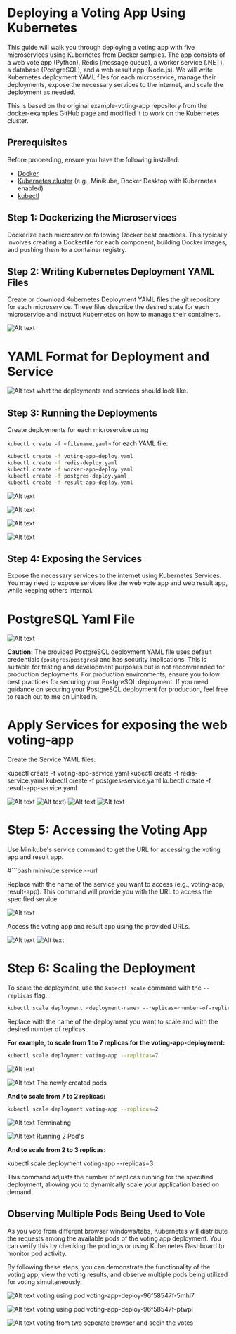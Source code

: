 # Deploying a Voting App Using Kubernetes

This guide will walk you through deploying a voting app with five microservices using Kubernetes from Docker samples. The app consists of a web vote app (Python), Redis (message queue), a worker service (.NET), a database (PostgreSQL), and a web result app (Node.js). We will write Kubernetes deployment YAML files for each microservice, manage their deployments, expose the necessary services to the internet, and scale the deployment as needed.

This is based on the original example-voting-app repository from the docker-examples GitHub page and modified it to work on the Kubernetes cluster.

## Prerequisites

Before proceeding, ensure you have the following installed:

- [Docker](https://docs.docker.com/get-docker/)
- [Kubernetes cluster](https://kubernetes.io/docs/setup/) (e.g., Minikube, Docker Desktop with Kubernetes enabled)
- [kubectl](https://kubernetes.io/docs/tasks/tools/install-kubectl/)

## Step 1: Dockerizing the Microservices

Dockerize each microservice following Docker best practices. This typically involves creating a Dockerfile for each component, building Docker images, and pushing them to a container registry.

## Step 2: Writing Kubernetes Deployment YAML Files

Create or download Kubernetes Deployment YAML files the git repository for each microservice. These files describe the desired state for each microservice and instruct Kubernetes on how to manage their containers.

![Alt text](deploy_and_services.png)

# YAML Format for Deployment and Service

![Alt text](deployment_services_format.png)
what the deployments and services should look like.

## Step 3: Running the Deployments

Create deployments for each microservice using

`kubectl create -f <filename.yaml>` for each YAML file.

```bash
kubectl create -f voting-app-deploy.yaml
kubectl create -f redis-deploy.yaml
kubectl create -f worker-app-deploy.yaml
kubectl create -f postgres-deploy.yaml
kubectl create -f result-app-deploy.yaml
```

![Alt text](voting-app-deploy-service-created.png)

![Alt text](redis-deploy-service-created.png)

![Alt text](worker-deploy-created-running.png)

![Alt text](postgres-deploy-service-created.png)


## Step 4: Exposing the Services

Expose the necessary services to the internet using Kubernetes Services. You may need to expose services like the web vote app and web result app, while keeping others internal.

# PostgreSQL Yaml File

![Alt text](postgres-db-security.png)

**Caution:** The provided PostgreSQL deployment YAML file uses default credentials (`postgres`/`postgres`) and has security implications. This is suitable for testing and development purposes but is not recommended for production deployments. For production environments, ensure you follow best practices for securing your PostgreSQL deployment. If you need guidance on securing your PostgreSQL deployment for production, feel free to reach out to me on LinkedIn.

# Apply Services for exposing the web voting-app

Create the Service YAML files:

kubectl create -f voting-app-service.yaml
kubectl create -f redis-service.yaml
kubectl create -f postgres-service.yaml
kubectl create -f result-app-service.yaml

![Alt text](voting-app-deploy-service-running.png)
![Alt text](redis-deploy-service-running.png))
![Alt text](postgres-deploy-service-running.png)
![Alt text](result-app-deploy-service-created-running.png)


# Step 5: Accessing the Voting App

Use Minikube's service command to get the URL for accessing the voting app and result app.

#```bash
minikube service <service-name> --url

Replace <service-name> with the name of the service you want to access (e.g., voting-app, result-app). This command will provide you with the URL to access the specified service.

![Alt text](url-votingApp-resultApp.png)


Access the voting app and result app using the provided URLs.

![Alt text](voting-app-page.png)
![Alt text](result-app-page.png)



# Step 6: Scaling the Deployment

To scale the deployment, use the `kubectl scale` command with the `--replicas` flag.

```bash
kubectl scale deployment <deployment-name> --replicas=<number-of-replicas>
```

Replace <deployment-name> with the name of the deployment you want to scale and <number-of-replicas> with the desired number of replicas.

**For example, to scale from 1 to 7 replicas for the voting-app-deployment:**

```bash
kubectl scale deployment voting-app --replicas=7
```
![Alt text](deploy-scale-incr-7.png)

![Alt text](deploy-newly-added-pods.png)
The newly created pods

**And to scale from 7 to 2 replicas:**
```bash
kubectl scale deployment voting-app --replicas=2
```
![Alt text](deploy-decre-2-terminating.png)
Terminating

![Alt text](deploy-decresed-2.png)
Running 2 Pod's

**And to scale from 2 to 3 replicas:**

kubectl scale deployment voting-app --replicas=3

This command adjusts the number of replicas running for the specified deployment, allowing you to dynamically scale your application based on demand.

## Observing Multiple Pods Being Used to Vote

As you vote from different browser windows/tabs, Kubernetes will distribute the requests among the available pods of the voting app deployment. You can verify this by checking the pod logs or using Kubernetes Dashboard to monitor pod activity.

By following these steps, you can demonstrate the functionality of the voting app, view the voting results, and observe multiple pods being utilized for voting simultaneously.

![Alt text](deploy-pod1-wepage.png)
voting using pod voting-app-deploy-96f58547f-5mhl7

![Alt text](deploy-pod2-wepage.png)
voting using pod voting-app-deploy-96f58547f-ptwpl

![Alt text](2votes-2browser-each-vote-registered-on-a-diff-pod.png)
voting from two seperate browser and seein the votes







